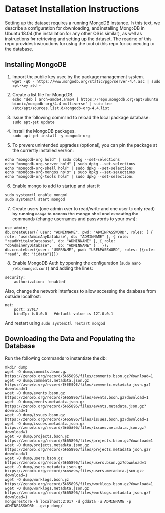 # Dataset Installation Instructions
Setting up the dataset requires a running MongoDB instance. In this text, we describe a configuration for downloading,
and installing MongoDB in Ubuntu 18.04 (the installation for any other OS is similar), as well as instructions for retrieving
and setting up the dataset. The readme of this repo provides instructions for using the tool of this repo for connecting to the database.

## Installing MongoDB
1. Import the public key used by the package management system.  
`wget -qO - https://www.mongodb.org/static/pgp/server-4.4.asc | sudo apt-key add -`

2. Create a list file for MongoDB.  
`echo "deb [ arch=amd64,arm64 ] https://repo.mongodb.org/apt/ubuntu bionic/mongodb-org/4.4 multiverse" | sudo tee /etc/apt/sources.list.d/mongodb-org-4.4.list`

3. Issue the following command to reload the local package database:  
`sudo apt-get update`

4. Install the MongoDB packages.  
`sudo apt-get install -y mongodb-org`

5. To prevent unintended upgrades (optional), you can pin the package at the currently installed version:

```
echo "mongodb-org hold" | sudo dpkg --set-selections
echo "mongodb-org-server hold" | sudo dpkg --set-selections
echo "mongodb-org-shell hold" | sudo dpkg --set-selections
echo "mongodb-org-mongos hold" | sudo dpkg --set-selections
echo "mongodb-org-tools hold" | sudo dpkg --set-selections
```

6. Enable mongo to add to startup and start it:

```
sudo systemctl enable mongod
sudo systemctl start mongod
```

7. Create users (one admin user to read/write and one user to only read) by running `mongo` to access the mongo shell and executing the commands (change usernames and passwords to your own):

```
use admin;
db.createUser({ user: "ADMINNAME", pwd: "ADMINPASSWORD", roles: [ { role: "userAdminAnyDatabase", db: "ADMINNAME" }, { role: "readWriteAnyDatabase", db: "ADMINNAME" }, { role: "dbAdminAnyDatabase",   db: "ADMINNAME" } ] });
db.createUser({user: "USERNAME", pwd: "USERPASSWORD", roles: [{role: "read", db: "jidata"}]})
```

8. Enable MongoDB Auth by opening the configuration (`sudo nano /etc/mongod.conf`) and adding the lines:

```
security:
    authorization: 'enabled'
```

Also, change the network interfaces to allow accessing the database from outside localhost:

```
net:
    port: 27017
    bindIp: 0.0.0.0   #default value is 127.0.0.1
```

And restart using `sudo systemctl restart mongod`

## Downloading the Data and Populating the Database
Run the following commands to instantiate the db:

```
mkdir dump
wget -O dump/commits.bson.gz https://zenodo.org/record/5665896/files/comments.bson.gz?download=1
wget -O dump/comments.metadata.json.gz https://zenodo.org/record/5665896/files/comments.metadata.json.gz?download=1
wget -O dump/events.bson.gz https://zenodo.org/record/5665896/files/events.bson.gz?download=1
wget -O dump/events.metadata.json.gz https://zenodo.org/record/5665896/files/events.metadata.json.gz?download=1
wget -O dump/issues.bson.gz https://zenodo.org/record/5665896/files/issues.bson.gz?download=1
wget -O dump/issues.metadata.json.gz https://zenodo.org/record/5665896/files/issues.metadata.json.gz?download=1
wget -O dump/projects.bson.gz https://zenodo.org/record/5665896/files/projects.bson.gz?download=1
wget -O dump/projects.metadata.json.gz https://zenodo.org/record/5665896/files/projects.metadata.json.gz?download=1
wget -O dump/users.bson.gz https://zenodo.org/record/5665896/files/users.bson.gz?download=1
wget -O dump/users.metadata.json.gz https://zenodo.org/record/5665896/files/users.metadata.json.gz?download=1
wget -O dump/worklogs.bson.gz https://zenodo.org/record/5665896/files/worklogs.bson.gz?download=1
wget -O dump/worklogs.metadata.json.gz https://zenodo.org/record/5665896/files/worklogs.metadata.json.gz?download=1
mongorestore -h localhost:27017 -d gddata -u ADMINNAME -p ADMINPASSWORD --gzip dump/
```

